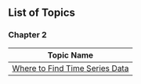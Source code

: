 ## List of Topics

### Chapter 2

| Topic Name |
| :-: |
| [Where to Find Time Series Data](02.01-Where-to-Find-Time-Series–Data.ipynb) |

